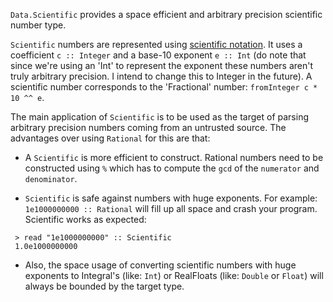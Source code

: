 `Data.Scientific` provides a space efficient and arbitrary precision
scientific number type.

`Scientific` numbers are represented using
[scientific notation](http://en.wikipedia.org/wiki/Scientific_notation). It uses
a coefficient `c :: Integer` and a base-10 exponent `e :: Int` (do note that
since we're using an 'Int' to represent the exponent these numbers aren't truly
arbitrary precision. I intend to change this to Integer in the future). A
scientific number corresponds to the 'Fractional' number:
`fromInteger c * 10 ^^ e`.

The main application of `Scientific` is to be used as the target of parsing
arbitrary precision numbers coming from an untrusted source. The advantages over
using `Rational` for this are that:

* A `Scientific` is more efficient to construct. Rational numbers need to be
constructed using `%` which has to compute the `gcd` of the `numerator` and
`denominator`.

* `Scientific` is safe against numbers with huge exponents. For example:
`1e1000000000 :: Rational` will fill up all space and crash your
program. Scientific works as expected:

```
 > read "1e1000000000" :: Scientific
 1.0e1000000000
 ```

* Also, the space usage of converting scientific numbers with huge exponents to
Integral's (like: `Int`) or RealFloats (like: `Double` or `Float`) will always
be bounded by the target type.
